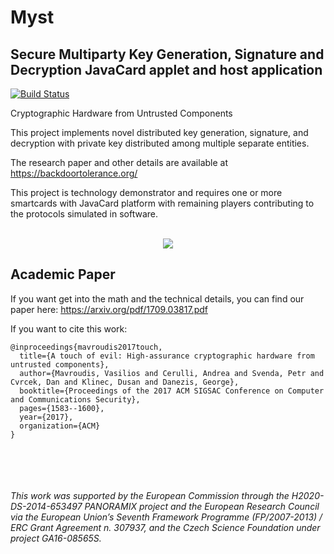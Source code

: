 # Myst
## Secure Multiparty Key Generation, Signature and Decryption JavaCard applet and host application
[![Build Status](https://travis-ci.org/KristianMika/Myst.svg?branch=master)](https://travis-ci.org/KristianMika/Myst)

Cryptographic Hardware from Untrusted Components

This project implements novel distributed key generation, signature, and decryption with private key distributed among multiple separate entities. 

The research paper and other details are available at https://backdoortolerance.org/

This project is technology demonstrator and requires one or more smartcards with JavaCard platform with remaining players contributing to the protocols simulated in software.
  <br />
  <br />
<p align="center">
  <a href="http://www.youtube.com/watch?v=sPd7Nwidfko"><img src="https://img.youtube.com/vi/sPd7Nwidfko/0.jpg"></a>
</p>


## Academic Paper

If you want get into the math and the technical details, you can find our paper here: https://arxiv.org/pdf/1709.03817.pdf

If you want to cite this work:
```
@inproceedings{mavroudis2017touch,
  title={A touch of evil: High-assurance cryptographic hardware from untrusted components},
  author={Mavroudis, Vasilios and Cerulli, Andrea and Svenda, Petr and Cvrcek, Dan and Klinec, Dusan and Danezis, George},
  booktitle={Proceedings of the 2017 ACM SIGSAC Conference on Computer and Communications Security},
  pages={1583--1600},
  year={2017},
  organization={ACM}
}
```

  <br />
  <br />
  <br />
  <br />
<i>This work was supported by the European Commission through the H2020-DS-2014-653497 PANORAMIX project and the European Research Council via the European Union’s Seventh Framework Programme (FP/2007-2013) / ERC Grant Agreement n. 307937, and the Czech Science Foundation under project GA16-08565S.<i/>
